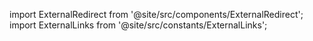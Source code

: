 import ExternalRedirect from '@site/src/components/ExternalRedirect';
import ExternalLinks from '@site/src/constants/ExternalLinks';

<ExternalRedirect to={ExternalLinks.TERMS_OF_SERVICE} />
